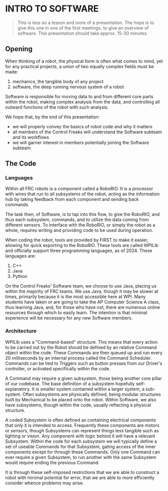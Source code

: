 # INTRO TO SOFTWARE

> This is less so a lesson and more of a presentation. The hope is to
> give this one in one of the first meetings, to give an overview of
> software. This presentation should take approx. 15-30 minutes.

## Opening

When thinking of a robot, the physical form is often what comes to mind, yet for any practical projects, a union of two equally complex fields must be made:

1. mechanics, the tangible body of any project
2. software, the deep running nervous system of a robot

Software is responsible for moving data to and from different core parts within the robot, making complex analysis from the data, and controlling all outward functions of the robot with such analysis.

We hope that, by the end of this presentation:
- we will properly convey the basics of robot code and why it matters
- all members of the Control Freaks will understand the Software subteam and its workflows
- we will garner interest in members potentially joining the Software subteam

## The Code

### Languages

Within all FRC robots is a component called a RoboRIO. It is a processor with wires that run to all subsystems of the robot, acting as the information hub by taking feedback from each component and sending back commands. 

The task then, of Software, is to tap into this flow, to give the RoboRIO, and thus each subsystem, commands, and to utilize the data coming from different sensors. To interface with the RoboRIO, or simply the robot as a whole, requires writing and providing code to be used during operation.

When coding the robot, tools are provided by FIRST to make it easier, allowing for quick exporting to the RoboRIO. These tools are called WPILib and officially support three programming languages, as of 2024. These languages are:

 1. C++
 2. Java
 3. Python

On the Control Freaks' Software team, we choose to use Java, placing us within the majority of FRC teams. We use Java, though it may be slower at times, primarily because it is the most accessible here at WPI. Many students have taken or are going to take the AP Computer Science A class, thus learning Java, and, for those who have not, there are numerous online resources through which to easily learn. The intention is that minimal experience will be necessary for any new Software members.

### Architecture

WPILib uses a "Command-based" structure. This means that every action to be carried out by the Robot should be defined by an relative Command object within the code. These Commands are then queued up and run every 20 milliseconds by an internal process called the Command Scheduler. Commands can be tied to Triggers such as button presses from our Driver's controller, or activated specifically within the code.

A Command may require a given subsystem, those being another core pillar of our codebase. The base definition of a subsystem hopefully self-explanatory. It is smaller system contained within a larger system, a sub-system. Often subsystems are physically defined, being modular structures built by Mechanical to be placed onto the robot. Within Software, we also have subsystems, though within the code, usually reflecting a physical structure.

A coded Subsystem is often defined as containing electrical components that only it is intended to access. Frequently these components are motors or sensors, though Subsystems can represent things less tangible such as lighting or vision. Any component with logic behind it will have a relevant Subsystem. Within the code for each subsystem we will typically define a set of useable Commands for that Subsystem, gating access of the inner components except for through these Commands. Only one Command can ever require a given Subsystem, to run another with the same Subsystem would require ending the previous Command. 

It is through these self-imposed restrictions that we are able to construct a robot with minimal potential for error, that we are able to more efficiently consider whence problems may arise.
